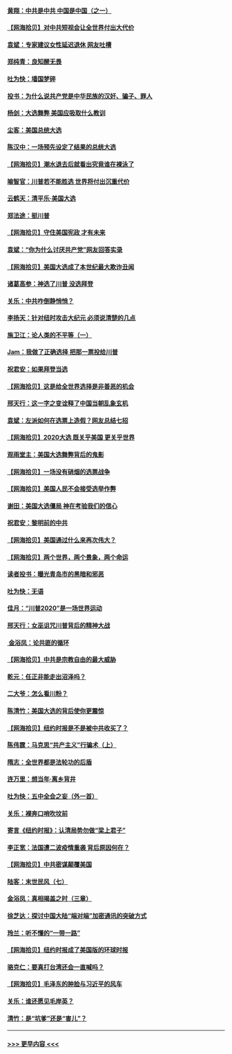 #### [黄翔：中共是中共 中国是中国（之一）](../pages/nsc993/n12547576.md?t=11140802) 
#### [【网海拾贝】对中共短视会让全世界付出大代价](../pages/nsc993/n12546043.md?t=11140802) 
#### [袁斌：专家建议女性延迟退休 网友吐槽](../pages/nsc993/n12545424.md?t=11140802) 
#### [郑纯青：良知醒无畏](../pages/nsc993/n12545394.md?t=11140802) 
#### [吐为快：墙国梦碎](../pages/nsc993/n12545309.md?t=11140802) 
#### [投书：为什么说共产党是中华民族的汉奸、骗子、罪人](../pages/nsc993/n12545089.md?t=11140802) 
#### [杨剑：大选舞弊 美国应吸取什么教训](../pages/nsc993/n12543937.md?t=11140802) 
#### [尘客：美国总统大选](../pages/nsc993/n12543828.md?t=11140802) 
#### [陈汉中：一场预先设定了结果的总统大选](../pages/nsc993/n12543564.md?t=11140802) 
#### [【网海拾贝】潮水退去后就看出究竟谁在裸泳了](../pages/nsc993/n12543321.md?t=11140802) 
#### [喻智官：川普若不能胜选 世界将付出沉重代价](../pages/nsc993/n12541352.md?t=11140802) 
#### [云鹤天：清平乐‧美国大选](../pages/nsc993/n12540916.md?t=11140802) 
#### [郑法途：挺川普](../pages/nsc993/n12540898.md?t=11140802) 
#### [【网海拾贝】守住美国宪政 才有未来](../pages/nsc993/n12540423.md?t=11140802) 
#### [袁斌：“你为什么讨厌共产党”网友回答实录](../pages/nsc993/n12540208.md?t=11140802) 
#### [【网海拾贝】美国大选成了本世纪最大欺诈丑闻](../pages/nsc993/n12538029.md?t=11140802) 
#### [诸葛高参：神选了川普 没选拜登](../pages/nsc993/n12537664.md?t=11140802) 
#### [关乐：中共咋倒静悄悄？](../pages/nsc993/n12537615.md?t=11140802) 
#### [李扬天：针对纽时攻击大纪元 必须说清楚的几点](../pages/nsc993/n12536001.md?t=11140802) 
#### [施卫江：论人类的不平等（一）](../pages/nsc993/n12535700.md?t=11140802) 
#### [Jam：我做了正确选择 把那一票投给川普](../pages/nsc993/n12535743.md?t=11140802) 
#### [祝君安：如果拜登当选](../pages/nsc993/n12535726.md?t=11140802) 
#### [【网海拾贝】这是给全世界选择是非善恶的机会](../pages/nsc993/n12535061.md?t=11140802) 
#### [邢天行：这一字之变诠释了中国当朝乱象玄机](../pages/nsc993/n12533446.md?t=11140802) 
#### [袁斌：左派如何在选票上造假？网友总结七招](../pages/nsc993/n12533180.md?t=11140802) 
#### [【网海拾贝】2020大选 既关乎美国 更关乎世界](../pages/nsc993/n12533161.md?t=11140802) 
#### [观雨堂主：美国大选舞弊背后的鬼影](../pages/nsc993/n12533153.md?t=11140802) 
#### [【网海拾贝】一场没有硝烟的选票战争](../pages/nsc993/n12531883.md?t=11140802) 
#### [【网海拾贝】美国人民不会接受选举作弊](../pages/nsc993/n12528850.md?t=11140802) 
#### [谢田：美国大选僵局 神在考验我们的信心](../pages/nsc993/n12527932.md?t=11140802) 
#### [祝君安：黎明前的中共](../pages/nsc993/n12524071.md?t=11140802) 
#### [【网海拾贝】美国通过什么来再次伟大？](../pages/nsc993/n12523844.md?t=11140802) 
#### [【网海拾贝】两个世界，两个景象，两个命运](../pages/nsc993/n12521419.md?t=11140802) 
#### [读者投书：曝光青岛市的黑暗和邪恶](../pages/nsc993/n12520988.md?t=11140802) 
#### [吐为快：无语](../pages/nsc993/n12518588.md?t=11140802) 
#### [佳月：“川普2020”是一场世界运动](../pages/nsc993/n12518581.md?t=11140802) 
#### [邢天行：女巫诅咒川普背后的精神大战](../pages/nsc993/n12517257.md?t=11140802) 
#### [ 金浴凤：论共匪的循环](../pages/nsc993/n12517133.md?t=11140802) 
#### [【网海拾贝】中共是宗教自由的最大威胁](../pages/nsc993/n12516879.md?t=11140802) 
#### [乾元：任正非能走出沼泽吗？](../pages/nsc993/n12515831.md?t=11140802) 
#### [二大爷：怎么看川粉？](../pages/nsc993/n12515820.md?t=11140802) 
#### [陈清竹：美国大选的背后使你更震惊](../pages/nsc993/n12515589.md?t=11140802) 
#### [【网海拾贝】纽约时报是不是被中共收买了？](../pages/nsc993/n12515122.md?t=11140802) 
#### [陈伟霆：马克思“共产主义”行骗术（上）](../pages/nsc993/n12510217.md?t=11140802) 
#### [隋志：全世界都是法轮功的后盾](../pages/nsc993/n12510636.md?t=11140802) 
#### [连万里：想当年‧离乡背井](../pages/nsc993/n12510623.md?t=11140802) 
#### [吐为快：五中全会之妄（外一首）](../pages/nsc993/n12510470.md?t=11140802) 
#### [关乐：裸奔口哨吹坟前](../pages/nsc993/n12510403.md?t=11140802) 
#### [寄言《纽约时报》：认清局势勿做“梁上君子”](../pages/nsc993/n12510042.md?t=11140802) 
#### [李正宽：法国遭二波疫情重袭 背后原因何在？](../pages/nsc993/n12509971.md?t=11140802) 
#### [【网海拾贝】中共密谋颠覆美国](../pages/nsc993/n12509816.md?t=11140802) 
#### [陆客：末世民风（七）](../pages/nsc993/n12507822.md?t=11140802) 
#### [金浴凤：真相揭盖之时（三章）](../pages/nsc993/n12507804.md?t=11140802) 
#### [徐芝达：探讨中国大陆“端对端”加密通讯的突破方式](../pages/nsc993/n12507682.md?t=11140802) 
#### [玲兰：听不懂的“一带一路”](../pages/nsc993/n12507669.md?t=11140802) 
#### [【网海拾贝】纽约时报成了美国版的环球时报](../pages/nsc993/n12507053.md?t=11140802) 
#### [骆克仁：要真打台湾还会一直喊吗？](../pages/nsc993/n12506843.md?t=11140802) 
#### [【网海拾贝】毛泽东的肿脸与习近平的风车](../pages/nsc993/n12504537.md?t=11140802) 
#### [关乐：谁还愿见毛岸英？](../pages/nsc993/n12503866.md?t=11140802) 
#### [清竹：是“坑爹”还是“害儿”？](../pages/nsc993/n12503034.md?t=11140802) 

----
#### [ >>> 更早内容 <<< ](../indexes/nsc993-earlier.md)
